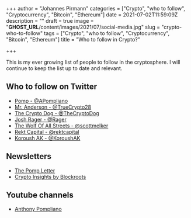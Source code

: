 +++
author = "Johannes Pirmann"
categories = ["Crypto", "who to follow", "Cryptocurrency", "Bitcoin", "Ethereum"]
date = 2021-07-02T11:59:09Z
description = ""
draft = true
image = "__GHOST_URL__/content/images/2021/07/social-media.jpg"
slug = "crypto-who-to-follow"
tags = ["Crypto", "who to follow", "Cryptocurrency", "Bitcoin", "Ethereum"]
title = "Who to follow in Crypto?"

+++


This is my ever growing list of people to follow in the cryptosphere. I will continue to keep the list up to date and relevant.

## Who to follow on Twitter

* [Pomp - @APompliano](https://twitter.com/APompliano)
* [Mr. Anderson - @TrueCrypto28](https://twitter.com/TrueCrypto28)
* [The Crypto Dog - @TheCryptoDog](https://twitter.com/TheCryptoDog)
* [Josh Rager - @Rager](https://twitter.com/Rager)
* [The Wolf Of All Streets - @scottmelker](https://twitter.com/scottmelker)
* [Rekt Capital - @rektcapital](https://twitter.com/rektcapital)
* [Koroush AK - @KoroushAK](https://twitter.com/KoroushAK)

## Newsletters

* [The Pomp Letter](https://pomp.substack.com/)
* [Crypto Insights by Blockroots](https://blockroots.substack.com/)

## Youtube channels

* [Anthony Pompliano](https://www.youtube.com/c/AnthonyPompliano)

